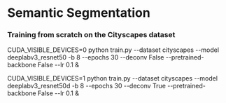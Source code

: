# Semantic Segmentation

### Training from scratch on the Cityscapes dataset 

CUDA_VISIBLE_DEVICES=0 python train.py --dataset cityscapes --model deeplabv3_resnet50 -b 8 --epochs 30 --deconv False --pretrained-backbone False --lr 0.1 &  

CUDA_VISIBLE_DEVICES=1 python train.py --dataset cityscapes --model deeplabv3_resnet50d -b 8 --epochs 30  --deconv True --pretrained-backbone False --lr 0.1 &
